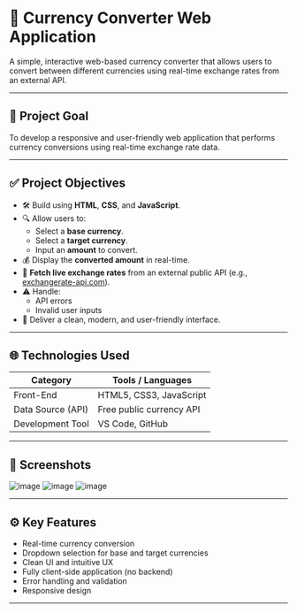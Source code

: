 # 💱 Currency Converter Web Application

A simple, interactive web-based currency converter that allows users to convert between different currencies using real-time exchange rates from an external API.

---

## 🎯 Project Goal

To develop a responsive and user-friendly web application that performs currency conversions using real-time exchange rate data.

---

## ✅ Project Objectives

- 🛠️ Build using **HTML**, **CSS**, and **JavaScript**.
- 🔍 Allow users to:
  - Select a **base currency**.
  - Select a **target currency**.
  - Input an **amount** to convert.
- 💰 Display the **converted amount** in real-time.
- 🔗 **Fetch live exchange rates** from an external public API (e.g., [exchangerate-api.com](https://www.exchangerate-api.com/)).
- ⚠️ Handle:
  - API errors
  - Invalid user inputs
- 🎨 Deliver a clean, modern, and user-friendly interface.

---

## 🌐 Technologies Used

| Category         | Tools / Languages        |
|------------------|--------------------------|
| Front-End        | HTML5, CSS3, JavaScript  |
| Data Source (API)| Free public currency API |
| Development Tool | VS Code, GitHub          |

---

## 📸 Screenshots

![image](https://github.com/user-attachments/assets/c9621e0a-8358-4115-9823-2f1a456a58d9)
![image](https://github.com/user-attachments/assets/25e65db3-fff4-41fe-aa44-80153946b9ca)
![image](https://github.com/user-attachments/assets/2d9fcf14-d26a-4bb8-bd3e-b8a9643b478e)

---

## ⚙️ Key Features

- Real-time currency conversion
- Dropdown selection for base and target currencies
- Clean UI and intuitive UX
- Fully client-side application (no backend)
- Error handling and validation
- Responsive design

---




